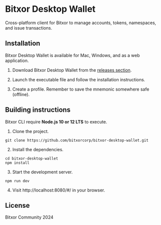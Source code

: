 # Bitxor Desktop Wallet

Cross-platform client for Bitxor to manage accounts, tokens, namespaces, and issue transactions.

## Installation

Bitxor Desktop Wallet is available for Mac, Windows, and as a web application.

1. Download Bitxor Desktop Wallet from the [releases section](https://github.com/bitxorcorp/bitxor-desktop-wallet/releases).

2. Launch the executable file and follow the installation instructions.

3. Create a profile. Remember to save the mnemonic somewhere safe (offline).

## Building instructions

Bitxor CLI require **Node.js 10 or 12 LTS** to execute.

1. Clone the project.

```
git clone https://github.com/bitxorcorp/bitxor-desktop-wallet.git
```

2. Install the dependencies.
```
cd bitxor-desktop-wallet
npm install 
```

3. Start the development server.

```
npm run dev 
```

4. Visit http://localhost:8080/#/ in your browser.


## License

Bitxor Community 2024

